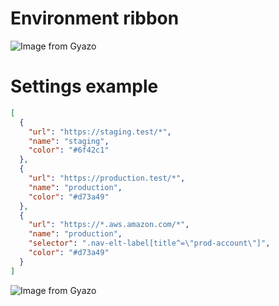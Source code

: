 # Environment ribbon

![Image from Gyazo](https://i.gyazo.com/3e430629694c81c67cb32480bdb8c17c.png)

# Settings example

```json
[
  {
    "url": "https://staging.test/*",
    "name": "staging",
    "color": "#6f42c1"
  },
  {
    "url": "https://production.test/*",
    "name": "production",
    "color": "#d73a49"
  },
  {
    "url": "https://*.aws.amazon.com/*",
    "name": "production",
    "selector": ".nav-elt-label[title^=\"prod-account\"]",
    "color": "#d73a49"
  }
]
```

![Image from Gyazo](https://i.gyazo.com/37434ee41a2df1cdfef9771e7f11cd4b.png)
